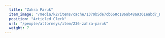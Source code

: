 ```yaml
---
  title: "Zahra Paruk"
  item_image: "/media/k2/items/cache/1379b5de7cb668c186ab48a9361eabd7_L.jpg"
  position: "Articled Clerk"
  url: "/people/attorneys/item/236-zahra-paruk"
  weight: 7
---
```


